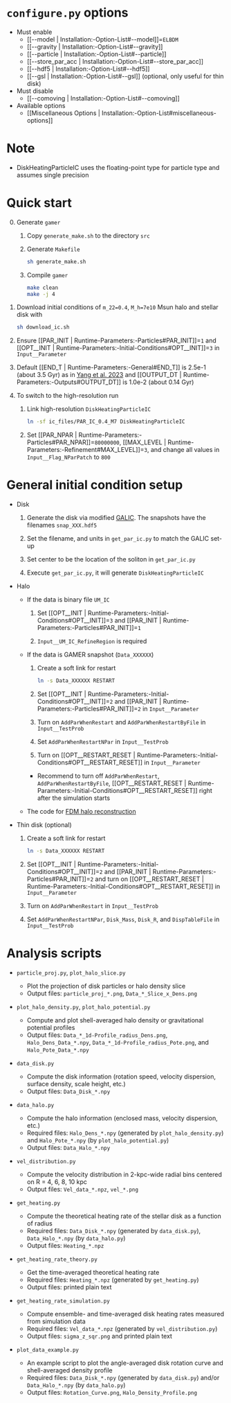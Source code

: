 # `configure.py` options
- Must enable
  - [[--model | Installation:-Option-List#--model]]=`ELBDM`
  - [[--gravity | Installation:-Option-List#--gravity]]
  - [[--particle | Installation:-Option-List#--particle]]
  - [[--store_par_acc | Installation:-Option-List#--store_par_acc]]
  - [[--hdf5 | Installation:-Option-List#--hdf5]]
  - [[--gsl | Installation:-Option-List#--gsl]] (optional, only useful for thin disk)
- Must disable
  - [[--comoving | Installation:-Option-List#--comoving]]
- Available options
  - [[Miscellaneous Options | Installation:-Option-List#miscellaneous-options]]

# Note
- DiskHeatingParticleIC uses the floating-point type for particle type and assumes single precision

# Quick start
0. Generate `gamer`

   1. Copy `generate_make.sh` to the directory `src`

   2. Generate `Makefile`
      ```bash
      sh generate_make.sh
      ```

   3. Compile `gamer`
      ```bash
      make clean
      make -j 4
      ```

1. Download initial conditions of `m_22=0.4`, `M_h=7e10` Msun halo and stellar disk with
   ```bash
   sh download_ic.sh
   ```

2. Ensure [[PAR_INIT | Runtime-Parameters:-Particles#PAR_INIT]]=`1` and [[OPT__INIT | Runtime-Parameters:-Initial-Conditions#OPT__INIT]]=`3` in `Input__Parameter`

3. Default [[END_T | Runtime-Parameters:-General#END_T]] is 2.5e-1 (about 3.5 Gyr) as in [Yang et al. 2023](https://doi.org/10.1093/mnras/stae793) and [[OUTPUT_DT | Runtime-Parameters:-Outputs#OUTPUT_DT]] is 1.0e-2 (about 0.14 Gyr)

4. To switch to the high-resolution run

   1. Link high-resolution `DiskHeatingParticleIC`
      ```bash
      ln -sf ic_files/PAR_IC_0.4_M7 DiskHeatingParticleIC
      ```

   2. Set [[PAR_NPAR | Runtime-Parameters:-Particles#PAR_NPAR]]=`80000000`, [[MAX_LEVEL | Runtime-Parameters:-Refinement#MAX_LEVEL]]=`3`, and change all values in `Input__Flag_NParPatch` to `800`


# General initial condition setup
- Disk

  1. Generate the disk via modified [GALIC](https://github.com/HsunYeong/GALIC.git).
     The snapshots have the filenames `snap_XXX.hdf5`

  2. Set the filename, and units in `get_par_ic.py` to match the GALIC set-up

  3. Set center to be the location of the soliton in `get_par_ic.py`

  4. Execute `get_par_ic.py`, it will generate `DiskHeatingParticleIC`

- Halo

  - If the data is binary file `UM_IC`

    1. Set [[OPT__INIT | Runtime-Parameters:-Initial-Conditions#OPT__INIT]]=`3` and [[PAR_INIT | Runtime-Parameters:-Particles#PAR_INIT]]=`1`

    2. `Input__UM_IC_RefineRegion` is required

  - If the data is GAMER snapshot (`Data_XXXXXX`)

    1. Create a soft link for restart
       ```bash
       ln -s Data_XXXXXX RESTART
       ```

    2. Set [[OPT__INIT | Runtime-Parameters:-Initial-Conditions#OPT__INIT]]=`2` and [[PAR_INIT | Runtime-Parameters:-Particles#PAR_INIT]]=`2` in `Input__Parameter`

    3. Turn on `AddParWhenRestart` and `AddParWhenRestartByFile` in `Input__TestProb`

    4. Set `AddParWhenRestartNPar` in `Input__TestProb`

    5. Turn on [[OPT__RESTART_RESET | Runtime-Parameters:-Initial-Conditions#OPT__RESTART_RESET]] in `Input__Parameter`
    - Recommend to turn off `AddParWhenRestart`, `AddParWhenRestartByFile`, [[OPT__RESTART_RESET | Runtime-Parameters:-Initial-Conditions#OPT__RESTART_RESET]] right after the simulation starts

  - The code for [FDM halo reconstruction](https://github.com/calab-ntu/psidm-halo-reconstruction)

- Thin disk (optional)

  1. Create a soft link for restart
     ```bash
     ln -s Data_XXXXXX RESTART
     ```

  2. Set [[OPT__INIT | Runtime-Parameters:-Initial-Conditions#OPT__INIT]]=`2` and [[PAR_INIT | Runtime-Parameters:-Particles#PAR_INIT]]=`2` and turn on [[OPT__RESTART_RESET | Runtime-Parameters:-Initial-Conditions#OPT__RESTART_RESET]] in `Input__Parameter`

  3. Turn on `AddParWhenRestart` in `Input__TestProb`

  4. Set `AddParWhenRestartNPar`, `Disk_Mass`, `Disk_R`, and `DispTableFile` in `Input__TestProb`


# Analysis scripts
- `particle_proj.py`, `plot_halo_slice.py`

  - Plot the projection of disk particles or halo density slice
  - Output files: `particle_proj_*.png`, `Data_*_Slice_x_Dens.png`

- `plot_halo_density.py`, `plot_halo_potential.py`

  - Compute and plot shell-averaged halo density or gravitational potential profiles
  - Output files: `Data_*_1d-Profile_radius_Dens.png`, `Halo_Dens_Data_*.npy`, `Data_*_1d-Profile_radius_Pote.png`, and `Halo_Pote_Data_*.npy`

- `data_disk.py`

  - Compute the disk information (rotation speed, velocity dispersion, surface density, scale height, etc.)
  - Output files: `Data_Disk_*.npy`

- `data_halo.py`

  - Compute the halo information (enclosed mass, velocity dispersion, etc.)
  - Required files: `Halo_Dens_*.npy` (generated by `plot_halo_density.py`) and `Halo_Pote_*.npy` (by `plot_halo_potential.py`)
  - Output files: `Data_Halo_*.npy`

- `vel_distribution.py`

  - Compute the velocity distribution in 2-kpc-wide radial bins centered on R = 4, 6, 8, 10 kpc
  - Output files: `Vel_data_*.npz`, `vel_*.png`

- `get_heating.py`

  - Compute the theoretical heating rate of the stellar disk as a function of radius
  - Required files: `Data_Disk_*.npy` (generated by `data_disk.py`), `Data_Halo_*.npy` (by `data_halo.py`)
  - Output files: `Heating_*.npz`

- `get_heating_rate_theory.py`

  - Get the time-averaged theoretical heating rate
  - Required files: `Heating_*.npz` (generated by `get_heating.py`)
  - Output files: printed plain text

- `get_heating_rate_simulation.py`

  - Compute ensemble- and time-averaged disk heating rates measured from simulation data
  - Required files: `Vel_data_*.npz` (generated by `vel_distribution.py`)
  - Output files: `sigma_z_sqr.png` and printed plain text

- `plot_data_example.py`

  - An example script to plot the angle-averaged disk rotation curve and shell-averaged density profile
  - Required files: `Data_Disk_*.npy` (generated by `data_disk.py`) and/or `Data_Halo_*.npy` (by `data_halo.py`)
  - Output files: `Rotation_Curve.png`, `Halo_Density_Profile.png`
